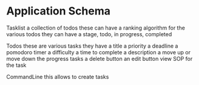 # Application Schema

Tasklist
  a collection of todos
  these can have a ranking algorithm for the various todos
  they can have a stage, todo, in progress, completed

Todos
  these are various tasks
  they have a title
  a priority
  a deadline
  a pomodoro timer
  a difficulty
  a time to complete
  a description
  a move up or move down the progress tasks
  a delete button
  an edit button
  view SOP for the task

CommandLine
  this allows to create tasks